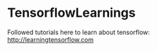 # TensorflowLearnings
Followed tutorials here to learn about tensorflow: http://learningtensorflow.com
